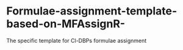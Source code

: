 # Formulae-assignment-template-based-on-MFAssignR-
The specific template for Cl-DBPs formulae assignment 
